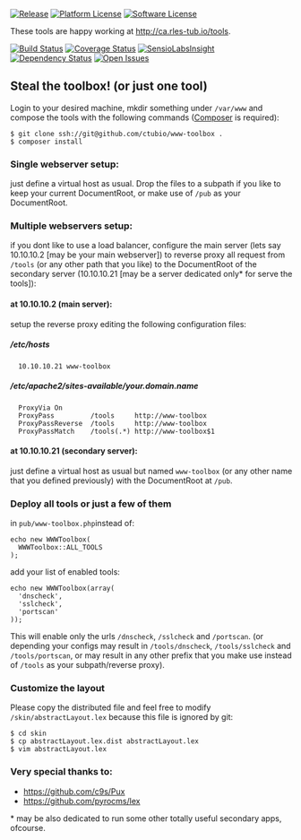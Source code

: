 [![Release](https://img.shields.io/packagist/vpre/ctubio/www-toolbox.svg?label=release)](https://packagist.org/packages/ctubio/www-toolbox)
[![Platform License](https://img.shields.io/badge/platform-unix--like-lightgray.svg)](https://www.gnu.org/)
[![Software License](https://img.shields.io/badge/license-MIT-111111.svg)](LICENSE)

These tools are happy working at http://ca.rles-tub.io/tools.

[![Build Status](https://img.shields.io/travis/ctubio/www-toolbox/master.svg?label=test%20suite)](https://travis-ci.org/ctubio/www-toolbox)
[![Coverage Status](https://img.shields.io/coveralls/ctubio/www-toolbox/master.svg?label=code%20coverage)](https://coveralls.io/r/ctubio/www-toolbox?branch=master)
[![SensioLabsInsight](https://img.shields.io/sensiolabs/i/8d716efb-1ffc-401e-83c5-d1a643e0fa97.svg)](https://insight.sensiolabs.com/projects/8d716efb-1ffc-401e-83c5-d1a643e0fa97)
[![Dependency Status](https://www.versioneye.com/user/projects/559752a8616634002100001b/badge.svg?style=flat)](https://www.versioneye.com/user/projects/559752a8616634002100001b)
[![Open Issues](https://img.shields.io/github/issues/ctubio/www-toolbox.svg)](https://github.com/ctubio/www-toolbox/issues)
## Steal the toolbox! (or just one tool)
Login to your desired machine, mkdir something under ```/var/www``` and compose the tools with the following commands ([Composer](https://getcomposer.org/doc/00-intro.md#installation-linux-unix-osx]) is required):
```
$ git clone ssh://git@github.com/ctubio/www-toolbox .
$ composer install
```
### Single webserver setup:
just define a virtual host as usual. Drop the files to a subpath if you like to keep your current DocumentRoot, or make use of ```/pub``` as your DocumentRoot.

### Multiple webservers setup:
if you dont like to use a load balancer, configure the main server (lets say 10.10.10.2 [may be your main webserver]) to reverse proxy all request from ```/tools``` (or any other path that you like) to the DocumentRoot of the secondary server (10.10.10.21 [may be a server dedicated only* for serve the tools]):
#### at 10.10.10.2 (main server):
setup the reverse proxy editing the following configuration files:
##### /etc/hosts
```
  10.10.10.21 www-toolbox
```
##### /etc/apache2/sites-available/your.domain.name
```
  ProxyVia On
  ProxyPass         /tools     http://www-toolbox
  ProxyPassReverse  /tools     http://www-toolbox
  ProxyPassMatch    /tools(.*) http://www-toolbox$1
```
#### at 10.10.10.21 (secondary server):
just define a virtual host as usual but named ```www-toolbox``` (or any other name that you defined previously) with the DocumentRoot at ```/pub```.

### Deploy all tools or just a few of them
in ```pub/www-toolbox.php```instead of:
```
echo new WWWToolbox(
  WWWToolbox::ALL_TOOLS
);
```
add your list of enabled tools:
```
echo new WWWToolbox(array(
  'dnscheck',
  'sslcheck',
  'portscan'
));
```
This will enable only the urls ```/dnscheck```, ```/sslcheck``` and ```/portscan```.
(or depending your configs may result in ```/tools/dnscheck```, ```/tools/sslcheck``` and ```/tools/portscan```, or may result in any other prefix that you make use instead of ```/tools``` as your subpath/reverse proxy).

### Customize the layout
Please copy the distributed file and feel free to modify ```/skin/abstractLayout.lex``` because this file is ignored by git:
```
$ cd skin
$ cp abstractLayout.lex.dist abstractLayout.lex
$ vim abstractLayout.lex
```
### Very special thanks to:
- https://github.com/c9s/Pux
- https://github.com/pyrocms/lex

\* may be also dedicated to run some other totally useful secondary apps, ofcourse.
